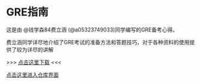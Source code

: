 # GRE指南

这是由 @钱学森84费立涵 (@a05323749033)同学编写的GRE备考心得。

费立涵同学详尽地介绍了GRE考试的准备方法和答题技巧，对于各种资料的使用提供了较为详尽的讲解

\>>> [点击这里下载](https://github.com/qyxf/BookHub/raw/master/002.GRE%E5%A4%87%E8%80%83%E6%8C%87%E5%8D%97/GRE-Tutorials_2nd_ebook_version.pdf) <<<  

[点击这里进入仓库界面](<https://github.com/qyxf/BookHub/tree/master/002.GRE%E5%A4%87%E8%80%83%E6%8C%87%E5%8D%97>)


